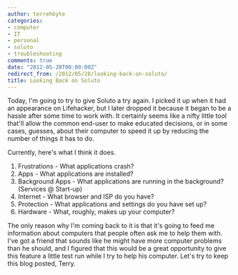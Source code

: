 ```yaml
---
author: terrehbyte
categories:
- computer
- IT
- personal
- soluto
- troubleshooting
comments: true
date: "2012-05-28T00:00:00Z"
redirect_from: /2012/05/28/looking-back-on-soluto/
title: Looking Back on Soluto
---
```

Today, I'm going to try to give Soluto a try again. I picked it up when it had
an appearance on Lifehacker, but I later dropped it because it began to be a
hassle after some time to work with. It certainly seems like a nifty little tool
that'll allow the common end-user to make educated decisions, or in some cases,
guesses, about their computer to speed it up by reducing the number of things it
has to do.  

Currently, here's what I think it does.  

1. Frustrations - What applications crash?
2. Apps - What applications are installed?
3. Background Apps - What applications are running in the background? (Services @ Start-up)
4. Internet - What browser and ISP do you have?
5. Protection - What applications and settings do you have set up?
6. Hardware - What, roughly, makes up your computer?

The only reason why I'm coming back to it is that it's going to feed me
information about computers that people often ask me to help them with. I've got
a friend that sounds like he might have more computer problems than he should,
and I figured that this would be a great opportunity to give this feature a
little test run while I try to help his computer. Let's try to keep this blog
posted, Terry.  